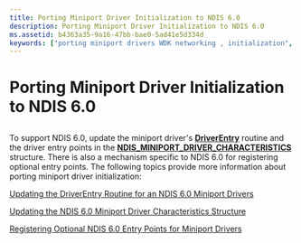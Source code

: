 ```yaml
---
title: Porting Miniport Driver Initialization to NDIS 6.0
description: Porting Miniport Driver Initialization to NDIS 6.0
ms.assetid: b4363a35-9a16-47bb-bae0-5ad41e5d334d
keywords: ["porting miniport drivers WDK networking , initialization", "miniport drivers WDK networking , initializing", "NDIS miniport drivers WDK , initializing", "initializing miniport drivers"]
---
```


# Porting Miniport Driver Initialization to NDIS 6.0


## <a href="" id="ddk-porting-miniport-driver-initialization-to-ndis-6-0-ng"></a>


To support NDIS 6.0, update the miniport driver's [**DriverEntry**](https://msdn.microsoft.com/library/windows/hardware/ff544113) routine and the driver entry points in the [**NDIS\_MINIPORT\_DRIVER\_CHARACTERISTICS**](https://msdn.microsoft.com/library/windows/hardware/ff565958) structure. There is also a mechanism specific to NDIS 6.0 for registering optional entry points. The following topics provide more information about porting miniport driver initialization:

[Updating the DriverEntry Routine for an NDIS 6.0 Miniport Drivers](updating-the-driverentry-routine-for-an-ndis-6-0-miniport-driver.md)

[Updating the NDIS 6.0 Miniport Driver Characteristics Structure](updating-the-ndis-6-0-miniport-driver-characteristics-structure.md)

[Registering Optional NDIS 6.0 Entry Points for Miniport Drivers](registering-optional-ndis-6-0-entry-points-for-miniport-drivers.md)

 

 





